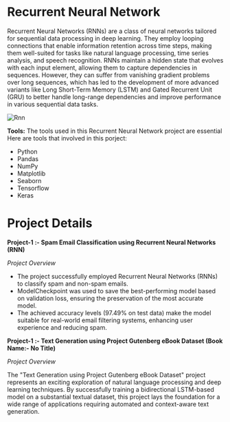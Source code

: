 # Recurrent Neural Network

Recurrent Neural Networks (RNNs) are a class of neural networks tailored for sequential data processing in deep learning. They employ looping connections that enable information retention across time steps, making them well-suited for tasks like natural language processing, time series analysis, and speech recognition. RNNs maintain a hidden state that evolves with each input element, allowing them to capture dependencies in sequences. However, they can suffer from vanishing gradient problems over long sequences, which has led to the development of more advanced variants like Long Short-Term Memory (LSTM) and Gated Recurrent Unit (GRU) to better handle long-range dependencies and improve performance in various sequential data tasks.

![Rnn](https://github.com/JAbhi09/Data-Science/assets/143057373/7f0ab36f-5e2c-4964-9043-81093b215299)

**Tools:** The tools used in this Recurrent Neural Network project are essential Here are tools that involved in this porject:

- Python
- Pandas
- NumPy
- Matplotlib
- Seaborn
- Tensorflow
- Keras

# Project Details

**Project-1 :- Spam Email Classification using Recurrent Neural Networks (RNN)**

*Project Overview*

-  The project successfully employed Recurrent Neural Networks (RNNs) to classify spam and non-spam emails.
-  ModelCheckpoint was used to save the best-performing model based on validation loss, ensuring the preservation of the most accurate model.
-  The achieved accuracy levels (97.49% on test data) make the model suitable for real-world email filtering systems, enhancing user experience and reducing spam.


**Project-1 :- Text Generation using Project Gutenberg eBook Dataset (Book Name:- No Title)**

*Project Overview*

The "Text Generation using Project Gutenberg eBook Dataset" project represents an exciting exploration of natural language processing and deep learning techniques. By successfully training a bidirectional LSTM-based model on a substantial textual dataset, this project lays the foundation for a wide range of applications requiring automated and context-aware text generation.



